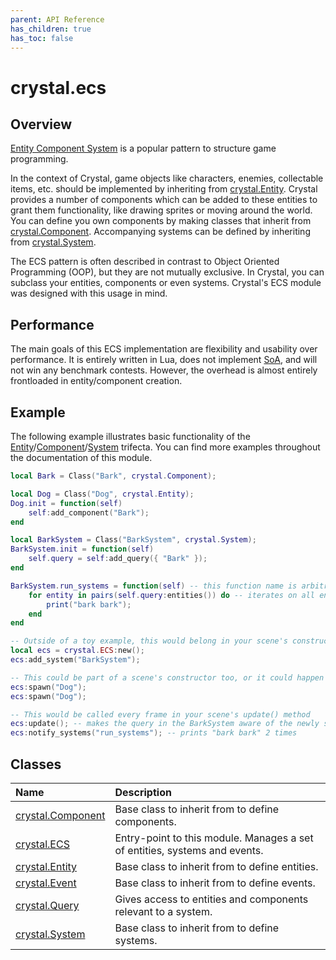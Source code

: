 ```yaml
---
parent: API Reference
has_children: true
has_toc: false
---
```


# crystal.ecs

## Overview

[Entity Component System](https://en.wikipedia.org/wiki/Entity_component_system) is a popular pattern to structure game programming.

In the context of Crystal, game objects like characters, enemies, collectable items, etc. should be implemented by inheriting from [crystal.Entity](entity). Crystal provides a number of components which can be added to these entities to grant them functionality, like drawing sprites or moving around the world. You can define you own components by making classes that inherit from [crystal.Component](component). Accompanying systems can be defined by inheriting from [crystal.System](system).

The ECS pattern is often described in contrast to Object Oriented Programming (OOP), but they are not mutually exclusive. In Crystal, you can subclass your entities, components or even systems. Crystal's ECS module was designed with this usage in mind.

## Performance

The main goals of this ECS implementation are flexibility and usability over performance. It is entirely written in Lua, does not implement [SoA](https://en.wikipedia.org/wiki/AoS_and_SoA), and will not win any benchmark contests. However, the overhead is almost entirely frontloaded in entity/component creation.

## Example

The following example illustrates basic functionality of the [Entity](entity)/[Component](component)/[System](system) trifecta. You can find more examples throughout the documentation of this module.

```lua
local Bark = Class("Bark", crystal.Component);

local Dog = Class("Dog", crystal.Entity);
Dog.init = function(self)
	self:add_component("Bark");
end

local BarkSystem = Class("BarkSystem", crystal.System);
BarkSystem.init = function(self)
	self.query = self:add_query({ "Bark" });
end

BarkSystem.run_systems = function(self) -- this function name is arbitrary but needs to match the call below to `notify_systems`
	for entity in pairs(self.query:entities()) do -- iterates on all entities with a Bark component
		print("bark bark");
	end
end

-- Outside of a toy example, this would belong in your scene's constructor
local ecs = crystal.ECS:new();
ecs:add_system("BarkSystem");

-- This could be part of a scene's constructor too, or it could happen during gameplay
ecs:spawn("Dog");
ecs:spawn("Dog");

-- This would be called every frame in your scene's update() method
ecs:update(); -- makes the query in the BarkSystem aware of the newly spawned dogs
ecs:notify_systems("run_systems"); -- prints "bark bark" 2 times
```

## Classes

| Name                           | Description                                                                |
| :----------------------------- | :------------------------------------------------------------------------- |
| [crystal.Component](component) | Base class to inherit from to define components.                           |
| [crystal.ECS](ecs)             | Entry-point to this module. Manages a set of entities, systems and events. |
| [crystal.Entity](entity)       | Base class to inherit from to define entities.                             |
| [crystal.Event](event)         | Base class to inherit from to define events.                               |
| [crystal.Query](query)         | Gives access to entities and components relevant to a system.              |
| [crystal.System](system)       | Base class to inherit from to define systems.                              |
